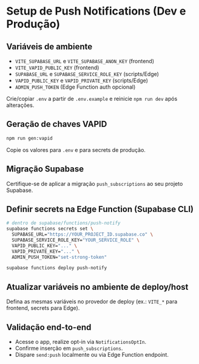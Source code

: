 # Setup de Push Notifications (Dev e Produção)

## Variáveis de ambiente
- `VITE_SUPABASE_URL` e `VITE_SUPABASE_ANON_KEY` (frontend)
- `VITE_VAPID_PUBLIC_KEY` (frontend)
- `SUPABASE_URL` e `SUPABASE_SERVICE_ROLE_KEY` (scripts/Edge)
- `VAPID_PUBLIC_KEY` e `VAPID_PRIVATE_KEY` (scripts/Edge)
- `ADMIN_PUSH_TOKEN` (Edge Function auth opcional)

Crie/copiar `.env` a partir de `.env.example` e reinicie `npm run dev` após alterações.

## Geração de chaves VAPID
```sh
npm run gen:vapid
```
Copie os valores para `.env` e para secrets de produção.

## Migração Supabase
Certifique-se de aplicar a migração `push_subscriptions` ao seu projeto Supabase.

## Definir secrets na Edge Function (Supabase CLI)
```sh
# dentro de supabase/functions/push-notify
supabase functions secrets set \
  SUPABASE_URL="https://YOUR_PROJECT_ID.supabase.co" \
  SUPABASE_SERVICE_ROLE_KEY="YOUR_SERVICE_ROLE" \
  VAPID_PUBLIC_KEY="..." \
  VAPID_PRIVATE_KEY="..." \
  ADMIN_PUSH_TOKEN="set-strong-token"

supabase functions deploy push-notify
```

## Atualizar variáveis no ambiente de deploy/host
Defina as mesmas variáveis no provedor de deploy (ex.: `VITE_*` para frontend, secrets para Edge).

## Validação end-to-end
- Acesse o app, realize opt-in via `NotificationsOptIn`.
- Confirme inserção em `push_subscriptions`.
- Dispare `send:push` localmente ou via Edge Function endpoint.